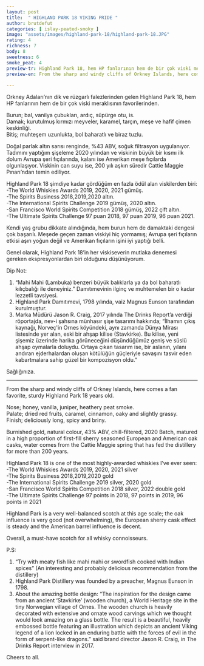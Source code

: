 ```yaml
---
layout: post
title:  " HIGHLAND PARK 18 VIKING PRIDE "
author: brutdefut
categories: [ islay-peated-smoky ]
image: "assets/images/highland-park-18/highland-park-18.JPG"
rating: 4
richness: 7
body: 8
sweetness: 6
smoke_peat: 4
preview-tr: Highland Park 18, hem HP fanlarının hem de bir çok viski meraklısının favorilerinden.             
preview-en: From the sharp and windy cliffs of Orkney Islands, here comes a fan favorite, Highland Park 18.         
     
---
```


Orkney Adaları’nın dik ve rüzgarlı falezlerinden gelen Highland Park 18, hem HP fanlarının hem de bir çok viski meraklısının favorilerinden.  

Burun; bal, vanilya çubukları, ardıç, süpürge otu, is.  
Damak; kurutulmuş kırmızı meyveler, karamel, tarçın, meşe ve hafif çimen keskinliği.  
Bitiş; muhteşem uzunlukta, bol baharatlı ve biraz tuzlu.  

Doğal parlak altın sarısı renginde, %43 ABV, soğuk filtrasyon uygulanıyor. Tadımını yaptığım şişeleme 2020 yılından ve viskinin büyük bir kısmı ilk dolum Avrupa şeri fıçılarında, kalanı ise Amerikan meşe fıçılarda olgunlaşıyor. Viskinin can suyu ise, 200 yılı aşkın süredir Cattie Maggie Pınarı’ndan temin ediliyor.  

Highland Park 18 şimdiye kadar gördüğüm en fazla ödül alan viskilerden biri:  
-The World Whiskies Awards 2019, 2020, 2021 gümüş.  
-The Spirits Business 2018,2019,2020 altın.  
-The International Spirits Challenge 2019 gümüş, 2020 altın.  
-San Francisco World Spirits Competition 2018 gümüş, 2022 çift altın.    
-The Ultimate Spirits Challenge 97 puan 2018, 97 puan 2019, 96 puan 2021.  

Kendi yaş grubu dikkate alındığında, hem burun hem de damaktaki dengesi çok başarılı. Meşede geçen zaman viskiyi hiç yormamış; Avrupa şeri fıçıların etkisi aşırı yoğun değil ve Amerikan fıçıların işini iyi yaptığı belli.    

Genel olarak, Highland Park 18’in her viskiseverin mutlaka denemesi gereken ekspresyonlardan biri olduğunu düşünüyorum.   

Dip Not:  
1. “Mahi Mahi (Lambuka) benzeri büyük balıklarla ya da bol baharatlı kılıçbalığı ile deneyiniz.” Damıtımevinin ilginç ve muhtemelen bir o kadar lezzetli tavsiyesi.  
2. Highland Park Damıtımevi, 1798 yılında, vaiz Magnus Eunson tarafından kurulmuştur.  
3. Marka Müdürü Jason R. Craig, 2017 yılında The Drinks Report’a verdiği röportajda, nev-i şahsına münhasır şişe tasarımı hakkında; “İlhamın çıkış kaynağı, Norveç'in Ornes köyündeki, aynı zamanda Dünya Mirası listesinde yer alan, eski bir ahşap kilise (Stavkirke). Bu kilise, yeni şişemiz üzerinde harika görüneceğini düşündüğümüz geniş ve süslü ahşap oymalarla doluydu. Ortaya çıkan tasarım ise, bir aslanın, yılanı andıran ejderhalardan oluşan kötülüğün güçleriyle savaşını tasvir eden kabartmalara sahip güzel bir kompozisyon oldu.”   

Sağlığınıza.         
   
-----------------------------------------------

<p id="english"></p>

From the sharp and windy cliffs of Orkney Islands, here comes a fan favorite, sturdy Highland Park 18 years old.  

Nose; honey, vanilla, juniper, heathery peat smoke.  	
Palate; dried red fruits, caramel, cinnamon, oaky and slightly grassy.  
Finish; deliciously long, spicy and briny.  

Burnished gold, natural colour, 43% ABV, chill-filtered, 2020 Batch, matured in a high proportion of first-fill sherry seasoned European and American oak casks, water comes from the Cattie Maggie spring that has fed the distillery for more than 200 years.  

Highland Park 18 is one of the most highly-awarded whiskies I’ve ever seen:  
-The World Whiskies Awards 2019, 2020, 2021 silver  
-The Spirits Business 2018,2019,2020 gold  
-The International Spirits Challenge 2019 silver, 2020 gold  
-San Francisco World Spirits Competition 2018 silver, 2022 double gold    
-The Ultimate Spirits Challenge 97 points in 2018, 97 points in 2019, 96 points in 2021  

Highland Park is a very well-balanced scotch at this age scale; the oak influence is very good (not overwhelming), the European sherry cask effect is steady and the American barrel influence is decent.  

Overall, a must-have scotch for all whisky connoisseurs.      

P.S:  
1. “Try with meaty fish like mahi mahi or swordfish cooked with Indian spices” (An interesting and probably delicious recommendation from the distillery)  
2. Highland Park Distillery was founded by a preacher, Magnus Eunson in 1798.  
3. About the amazing bottle design: “The inspiration for the design came from an ancient ‘Stavkirke’ (wooden church), a World Heritage site in the tiny Norwegian village of Ornes. The wooden church is heavily decorated with extensive and ornate wood carvings which we thought would look amazing on a glass bottle. The result is a beautiful, heavily embossed bottle featuring an illustration which depicts an ancient Viking legend of a lion locked in an enduring battle with the forces of evil in the form of serpent-like dragons.” said brand director Jason R. Craig, in The Drinks Report interview in 2017.   

Cheers to all.  
      
